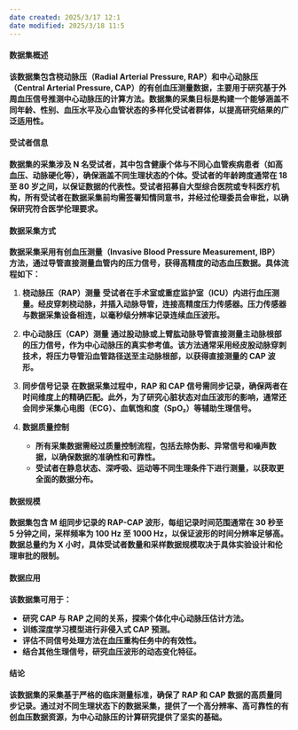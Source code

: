 ```yaml
---
date created: 2025/3/17 12:1
date modified: 2025/3/18 11:5
---
```

#### **数据集概述**

**该数据集包含桡动脉压（Radial Arterial Pressure, RAP）和中心动脉压（Central Arterial Pressure, CAP）的有创血压测量数据，主要用于研究基于外周血压信号推测中心动脉压的计算方法。数据集的采集目标是构建一个能够涵盖不同年龄、性别、血压水平及心血管状态的多样化受试者群体，以提高研究结果的广泛适用性。**

#### **受试者信息**

**数据集的采集涉及 N 名受试者，其中包含健康个体与不同心血管疾病患者（如高血压、动脉硬化等），确保涵盖不同生理状态的个体。受试者的年龄跨度通常在 18 至 80 岁之间，以保证数据的代表性。受试者招募自大型综合医院或专科医疗机构，所有受试者在数据采集前均需签署知情同意书，并经过伦理委员会审批，以确保研究符合医学伦理要求。**

#### **数据采集方式**

**数据采集采用有创血压测量（Invasive Blood Pressure Measurement, IBP） 方法，通过导管直接测量血管内的压力信号，获得高精度的动态血压数据。具体流程如下：**

1. **桡动脉压（RAP）测量**
	**受试者在手术室或重症监护室（ICU）内进行血压测量。经皮穿刺桡动脉，并插入动脉导管，连接高精度压力传感器。压力传感器与数据采集设备相连，以毫秒级分辨率记录连续血压波形。**

2. **中心动脉压（CAP）测量**
	**通过股动脉或上臂肱动脉导管直接测量主动脉根部的压力信号，作为中心动脉压的真实参考值。该方法通常采用经皮股动脉穿刺技术，将压力导管沿血管路径送至主动脉根部，以获得直接测量的 CAP 波形。**

3. **同步信号记录**
	**在数据采集过程中，RAP 和 CAP 信号需同步记录，确保两者在时间维度上的精确匹配。此外，为了研究心脏状态对血压波形的影响，通常还会同步采集心电图（ECG）、血氧饱和度（SpO₂）等辅助生理信号。**

4. **数据质量控制**

	- **所有采集数据需经过质量控制流程，包括去除伪影、异常信号和噪声数据，以确保数据的准确性和可靠性。**
	- **受试者在静息状态、深呼吸、运动等不同生理条件下进行测量，以获取更全面的数据分布。**

#### **数据规模**

**数据集包含 M 组同步记录的 RAP-CAP 波形，每组记录时间范围通常在 30 秒至 5 分钟之间，采样频率为 100 Hz 至 1000 Hz，以保证波形的时间分辨率足够高。数据总量约为 X 小时，具体受试者数量和采样数据规模取决于具体实验设计和伦理审批的限制。**

#### **数据应用**

**该数据集可用于：**

- **研究 CAP 与 RAP 之间的关系，探索个体化中心动脉压估计方法。**
- **训练深度学习模型进行非侵入式 CAP 预测。**
- **评估不同信号处理方法在血压重构任务中的有效性。**
- **结合其他生理信号，研究血压波形的动态变化特征。**

#### **结论**

**该数据集的采集基于严格的临床测量标准，确保了 RAP 和 CAP 数据的高质量同步记录。通过对不同生理状态下的数据采集，提供了一个高分辨率、高可靠性的有创血压数据资源，为中心动脉压的计算研究提供了坚实的基础。**